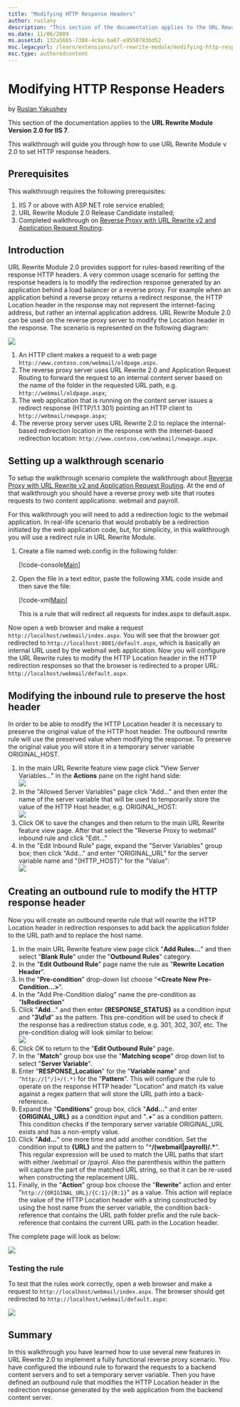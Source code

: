 ```yaml
---
title: "Modifying HTTP Response Headers"
author: ruslany
description: "This section of the documentation applies to the URL Rewrite Module Version 2.0 for IIS 7. This walkthrough will guide you through how to use URL Rewrite Mo..."
ms.date: 11/06/2009
ms.assetid: 132a56b5-7308-4c9a-ba67-e9550783bd52
msc.legacyurl: /learn/extensions/url-rewrite-module/modifying-http-response-headers
msc.type: authoredcontent
---
```

# Modifying HTTP Response Headers

by [Ruslan Yakushev](https://github.com/ruslany)

This section of the documentation applies to the **URL Rewrite Module Version 2.0 for IIS 7**.

This walkthrough will guide you through how to use URL Rewrite Module v 2.0 to set HTTP response headers.

## Prerequisites

This walkthrough requires the following prerequisites:

1. IIS 7 or above with ASP.NET role service enabled;
2. URL Rewrite Module 2.0 Release Candidate installed;
3. Completed walkthrough on [Reverse Proxy with URL Rewrite v2 and Application Request Routing](reverse-proxy-with-url-rewrite-v2-and-application-request-routing.md).

## Introduction

URL Rewrite Module 2.0 provides support for rules-based rewriting of the response HTTP headers. A very common usage scenario for setting the response headers is to modify the redirection response generated by an application behind a load balancer or a reverse proxy. For example when an application behind a reverse proxy returns a redirect response, the HTTP Location header in the response may not represent the internet-facing address, but rather an internal application address. URL Rewrite Module 2.0 can be used on the reverse proxy server to modify the Location header in the response. The scenario is represented on the following diagram:

![](modifying-http-response-headers/_static/image1.png)

1. An HTTP client makes a request to a web page `http://www.contoso.com/webmail/oldpage.aspx`.
2. The reverse proxy server uses URL Rewrite 2.0 and Application Request Routing to forward the request to an internal content server based on the name of the folder in the requested URL path, e.g. `http://webmail/oldpage.aspx`;
3. The web application that is running on the content server issues a redirect response (HTTP/1.1 301) pointing an HTTP client to `http://webmail/newpage.aspx`;
4. The reverse proxy server uses URL Rewrite 2.0 to replace the internal-based redirection location in the response with the internet-based redirection location: `http://www.contoso.com/webmail/newpage.aspx`.

## Setting up a walkthrough scenario

To setup the walkthrough scenario complete the walkthrough about [Reverse Proxy with URL Rewrite v2 and Application Request Routing](reverse-proxy-with-url-rewrite-v2-and-application-request-routing.md). At the end of that walkthrough you should have a reverse proxy web site that routes requests to two content applications: webmail and payroll.

For this walkthrough you will need to add a redirection logic to the webmail application. In real-life scenario that would probably be a redirection initiated by the web application code, but, for simplicity, in this walkthrough you will use a redirect rule in URL Rewrite Module.

1. Create a file named web.config in the following folder:  

    [!code-console[Main](modifying-http-response-headers/samples/sample1.cmd)]
2. Open the file in a text editor, paste the following XML code inside and then save the file:  

    [!code-xml[Main](modifying-http-response-headers/samples/sample2.xml)]

   This is a rule that will redirect all requests for index.aspx to default.aspx.

Now open a web browser and make a request `http://localhost/webmail/index.aspx`. You will see that the browser got redirected to `http://localhost:8081/default.aspx`, which is basically an internal URL used by the webmail web application. Now you will configure the URL Rewrite rules to modify the HTTP Location header in the HTTP redirection responses so that the browser is redirected to a proper URL: `http://localhost/webmail/default.aspx`.

## Modifying the inbound rule to preserve the host header

In order to be able to modify the HTTP Location header it is necessary to preserve the original value of the HTTP host header. The outbound rewrite rule will use the preserved value when modifying the response. To preserve the original value you will store it in a temporary server variable ORIGINAL\_HOST.

1. In the main URL Rewrite feature view page click "View Server Variables..." in the **Actions** pane on the right hand side:  
    ![](modifying-http-response-headers/_static/image3.png)
2. In the "Allowed Server Variables" page click "Add..." and then enter the name of the server variable that will be used to temporarily store the value of the HTTP Host header, e.g. ORIGINAL\_HOST:  
     ![](modifying-http-response-headers/_static/image5.png)
3. Click OK to save the changes and then return to the main URL Rewrite feature view page. After that select the "Reverse Proxy to webmail" inbound rule and click "Edit..."
4. In the "Edit Inbound Rule" page, expand the "Server Variables" group box; then click "Add..." and enter "ORIGINAL\_URL" for the server variable name and "{HTTP\_HOST}" for the "Value":  
     ![](modifying-http-response-headers/_static/image7.png)

## Creating an outbound rule to modify the HTTP response header

Now you will create an outbound rewrite rule that will rewrite the HTTP Location header in redirection responses to add back the application folder to the URL path and to replace the host name.

1. In the main URL Rewrite feature view page click "**Add Rules...**" and then select "**Blank Rule**" under the "**Outbound Rules**" category.
2. In the "**Edit Outbound Rule**" page name the rule as "**Rewrite Location Header**".
3. In the "**Pre-condition**" drop-down list choose "**&lt;Create New Pre-Condition...&gt;**".
4. In the "Add Pre-Condition dialog" name the pre-condition as "**IsRedirection**"
5. Click "**Add**..." and then enter **{RESPONSE\_STATUS}** as a condition input and "**3\d\d**" as the pattern. This pre-condition will be used to check if the response has a redirection status code, e.g. 301, 302, 307, etc. The pre-condition dialog will look similar to below:  
    ![](modifying-http-response-headers/_static/image9.png)
6. Click OK to return to the "**Edit Outbound Rule**" page.
7. In the "**Match**" group box use the "**Matching scope**" drop down list to select "**Server Variable**".
8. Enter "**RESPONSE\_Location**" for the "**Variable name**" and `^http://[^/]+/(.*)` for the "**Pattern**". This will configure the rule to operate on the response HTTP header "Location" and match its value against a regex pattern that will store the URL path into a back-reference.
9. Expand the "**Conditions**" group box, click "**Add...**" and enter **{ORIGINAL\_URL}** as a condition input and "**.+**" as a condition pattern. This condition checks if the temporary server variable ORIGINAL\_URL exists and has a non-empty value.
10. Click "**Add...**" one more time and add another condition. Set the condition input to **{URL}** and the pattern to "__^/(webmail|payroll)/.\*__". This regular expression will be used to match the URL paths that start with either /webmail or /payrol. Also the parenthesis within the pattern will capture the part of the matched URL string, so that it can be re-used when constructing the replacement URL.
11. Finally, in the "**Action**" group box choose the "**Rewrite**" action and enter "`http://{ORIGINAL_URL}/{C:1}/{R:1}`" as a value. This action will replace the value of the HTTP Location header with a string constructed by using the host name from the server variable, the condition back-reference that contains the URL path folder prefix and the rule back-reference that contains the current URL path in the Location header.

The complete page will look as below:

![](modifying-http-response-headers/_static/image11.png)

### Testing the rule

To test that the rules work correctly, open a web browser and make a request to `http://localhost/webmail/index.aspx`. The browser should get redirected to `http://localhost/webmail/default.aspx`:

![](modifying-http-response-headers/_static/image13.png)

## Summary

In this walkthrough you have learned how to use several new features in URL Rewrite 2.0 to implement a fully functional reverse proxy scenario. You have configured the inbound rule to forward the requests to a backend content servers and to set a temporary server variable. Then you have defined an outbound rule that modifies the HTTP Location header in the redirection response generated by the web application from the backend content server.
